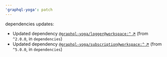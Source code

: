 ```yaml
---
'graphql-yoga': patch
---
```

dependencies updates:
  - Updated dependency [`@graphql-yoga/logger@workspace:^`
    ↗︎](https://www.npmjs.com/package/@graphql-yoga/logger/v/workspace:^) (from `^2.0.0`, in
    `dependencies`)
  - Updated dependency [`@graphql-yoga/subscription@workspace:^`
    ↗︎](https://www.npmjs.com/package/@graphql-yoga/subscription/v/workspace:^) (from `^5.0.0`, in
    `dependencies`)
